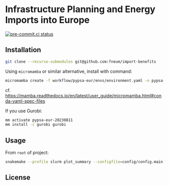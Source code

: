 # Infrastructure Planning and Energy Imports into Europe

[![pre-commit.ci status](https://results.pre-commit.ci/badge/github/fneum/import-benefits/main.svg?badge_token=mAxzRKyvSDiYmZYY0ZnVLg)](https://results.pre-commit.ci/latest/github/fneum/import-benefits/main?badge_token=mAxzRKyvSDiYmZYY0ZnVLg)

## Installation

```sh
git clone --recurse-submodules git@github.com:fneum/import-benefits
```

Using `micromamba` or similar alternative, install with command:

```sh
micromamba create -f workflow/pypsa-eur/envs/environment.yaml -n pypsa-eur-20230811
```

cf. https://mamba.readthedocs.io/en/latest/user_guide/micromamba.html#conda-yaml-spec-files

If you use Gurobi:

```sh
mm activate pypsa-eur-20230811
mm install -c gurobi gurobi
```

## Usage

From `root` of project:

```sh
snakemake --profile slurm plot_summary --configfile=config/config.main.yaml
```

## License
